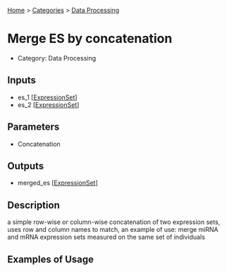 
[Home](../../../index.html) > [Categories](../../index.html) > [Data Processing](index.html)

# Merge ES by concatenation

* Category: Data Processing

## Inputs

* es_1 [[ExpressionSet](../../../data_types.html#expressionset)]
* es_2 [[ExpressionSet](../../../data_types.html#expressionset)]

## Parameters

* Concatenation

## Outputs

* merged_es [[ExpressionSet](../../../data_types.html#expressionset)]

## Description

  a simple row-wise or column-wise concatenation of two expression sets, uses row and column names to match, an example of use: merge miRNA and mRNA expression sets measured on the same set of individuals

## Examples of Usage
        